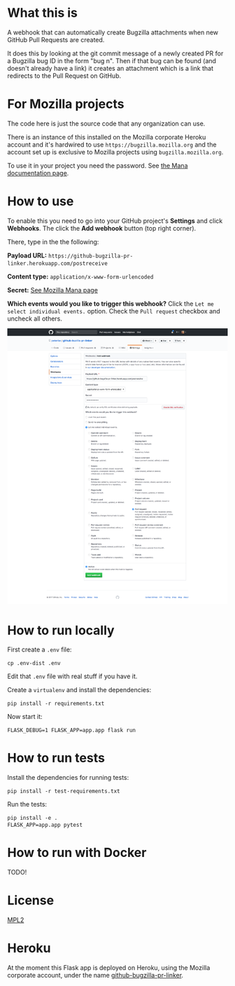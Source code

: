 What this is
============

A webhook that can automatically create Bugzilla attachments
when new GitHub Pull Requests are created.

It does this by looking at the git commit message of a newly created PR for a Bugzilla bug
ID in the form "bug n". Then if that bug can be found (and doesn't
already have a link) it creates an attachment which is a link that redirects
to the Pull Request on GitHub.

For Mozilla projects
====================

The code here is just the source code that any organization can use.

There is an instance of this installed on the Mozilla corporate Heroku account
and it's hardwired to use `https://bugzilla.mozilla.org` and the account
set up is exclusive to Mozilla projects using `bugzilla.mozilla.org`.

To use it in your project you need the password. See
[the Mana documentation page](https://mana.mozilla.org/wiki/display/WebDev/GitHub+Bugzilla+PR+Linker).

How to use
==========

To enable this you need to go into your GitHub project's **Settings** and
click **Webhooks**. The click the **Add webhook** button (top right corner).

There, type in the the following:

  **Payload URL:** `https://github-bugzilla-pr-linker.herokuapp.com/postreceive`

  **Content type:** `application/x-www-form-urlencoded`

  **Secret:** [See Mozilla Mana page](https://mana.mozilla.org/wiki/display/WebDev/GitHub+Bugzilla+PR+Linker)

  **Which events would you like to trigger this webhook?** Click the
  `Let me select individual events.` option. Check the `Pull request`
  checkbox and uncheck all others.

![Screenshot](screenshot-github-webhook.png)


How to run locally
==================

First create a `.env` file:

    cp .env-dist .env

Edit that `.env` file with real stuff if you have it.

Create a `virtualenv` and install the dependencies:

    pip install -r requirements.txt

Now start it:

    FLASK_DEBUG=1 FLASK_APP=app.app flask run

How to run tests
================

Install the dependencies for running tests:

    pip install -r test-requirements.txt

Run the tests:

    pip install -e .
    FLASK_APP=app.app pytest

How to run with Docker
======================

TODO!


License
=======

[MPL2](http://www.mozilla.org/MPL/2.0/)


Heroku
======

At the moment this Flask app is deployed on Heroku, using the
Mozilla corporate account, under the name
[github-bugzilla-pr-linker](https://dashboard.heroku.com/apps/github-bugzilla-pr-linker).
